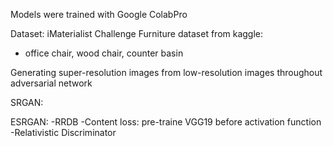 Models were trained with Google ColabPro

Dataset:
iMaterialist Challenge Furniture dataset from kaggle:
- office chair, wood chair, counter basin

Generating super-resolution images from low-resolution images throughout adversarial network

SRGAN:

ESRGAN:
-RRDB
-Content loss: pre-traine VGG19 before activation function
-Relativistic Discriminator
